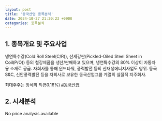 ```yaml
---
layout: post
title: '동국산업 종목분석'
date: 2024-10-27 21:20:23 +0900
categories: 종목분석
---
```


## 1. 종목개요 및 주요사업

냉연특수강(Cold Roll Steel(C/R)), 산세강판(Pickled-Oiled Steel Sheet in Coil(P/O)) 등의 철강제품을 생산/판매하고 있으며, 냉연특수강의 80% 이상이 자동차용 소재로 공급. 자회사를 통해 윈드타워, 풍력발전 등의 신재생에너지사업도 영위. 동국S&C, 신안풍력발전 등을 자회사로 보유한 동국산업그룹 계열의 실질적 지주회사. 

최대주주는 장세희 외(50.16%)
[#동국산업](#)

## 2. 시세분석

No price analysis available
